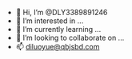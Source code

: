 - 👋 Hi, I’m @DLY3389891246
- 👀 I’m interested in ...
- 🌱 I’m currently learning ...
- 💞️ I’m looking to collaborate on ...
- 📫 diluoyue@qbjsbd.com

<!---
DLY3389891246/DLY3389891246 is a ✨ special ✨ repository because its `README.md` (this file) appears on your GitHub profile.
You can click the Preview link to take a look at your changes.
--->
